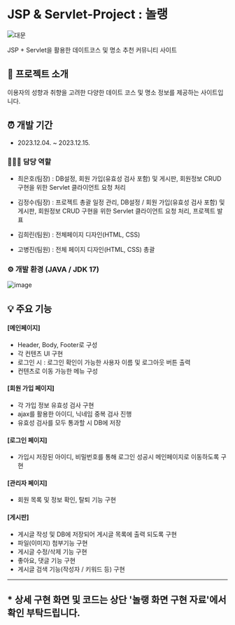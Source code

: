 # JSP & Servlet-Project : 놀랭
![대문](https://github.com/Kongnamu/Semi---Nollaeng/assets/132464605/b8aecc8a-3108-4a68-ae22-4220f23fd1e4)


JSP + Servlet을 활용한 데이트코스 및 명소 추천 커뮤니티 사이트

## 📝 프로젝트 소개
이용자의 성향과 취향을 고려한 다양한 데이트 코스 및 명소 정보를 제공하는 사이트입니다.

## ⏰ 개발 기간
 -  2023.12.04. ~ 2023.12.15.

### 🧑‍🤝‍🧑 담당 역할
 - 최은호(팀장) : DB설정, 회원 가입(유효성 검사 포함) 및 게시판, 회원정보 CRUD 구현을 위한 Servlet 클라이언트 요청 처리

 - 김정수(팀장) : 프로젝트 총괄 일정 관리, DB설정 / 회원 가입(유효성 검사 포함) 및 게시판, 회원정보 CRUD 구현을 위한 Servlet 클라이언트 요청 처리, 프로젝트 발표

 - 김희린(팀원) : 전체페이지 디자인(HTML, CSS)

 - 고병진(팀원) : 전체 페이지 디자인(HTML, CSS) 총괄

### ⚙️ 개발 환경 (JAVA / JDK 17)
![image](https://github.com/Kongnamu/Semi---Nollaeng/assets/132464605/599b804b-fa30-41de-b863-92ee8a60f9b0)

## 💡 주요 기능
#### [메인페이지]
 - Header, Body, Footer로 구성
 - 각 컨텐츠 UI 구현
 - 로그인 시 : 로그인 확인이 가능한 사용자 이름 및 로그아웃 버튼 출력
 - 컨텐츠로 이동 가능한 메뉴 구성

#### [회원 가입 페이지]
 - 각 가입 정보 유효성 검사 구현
 - ajax를 활용한 아이디, 닉네임 중복 검사 진행
 - 유효성 검사를 모두 통과할 시 DB에 저장
   
#### [로그인 페이지]
 - 가입시 저장된 아이디, 비밀번호를 통해 로그인 성공시 메인페이지로 이동하도록 구현

#### [관리자 페이지]
 - 회원 목록 및 정보 확인, 탈퇴 기능 구현
   
#### [게시판]
 - 게시글 작성 및 DB에 저장되어 게시글 목록에 출력 되도록 구현
 - 파일(이미지) 첨부기능 구현
 - 게시글 수정/삭제 기능 구현
 - 좋아요, 댓글 기능 구현
 - 게시글 검색 기능(작성자 / 키워드 등) 구현

---
## * 상세 구현 화면 및 코드는 상단 '놀랭 화면 구현 자료'에서 확인 부탁드립니다.
